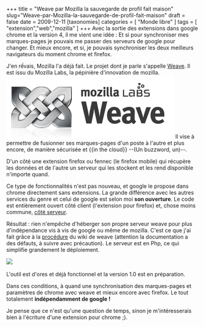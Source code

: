 +++
title = "Weave par Mozilla la sauvegarde de profil fait maison"
slug="Weave-par-Mozilla-la-sauvegarde-de-profil-fait-maison"
draft = false
date = 2009-12-11
[taxonomies]
categories = [ "Monde libre" ]
tags = [ "extension","web","mozilla" ]
+++
Avec la sortie des extensions dans google chrome et la version 4, il me vient une idée :
Et si pour synchroniser mes marques-pages je pouvais me passer des serveurs de google pour changer.
Et mieux encore, et si, je pouvais synchroniser les deux meilleurs navigateurs du moment chrome et firefox.

J'en rếvais, Mozilla l'a déjà fait.
Le projet dont je parle s'appelle [Weave](https://mozillalabs.com/weave/).
Il est issu du Mozilla Labs, la pépinière d'innovation de mozilla.
<img src="/logos/weave-logo.png" alt="Mozilla Weave" />
Il vise à permettre de fusionner ses marques-pages d'un poste à l'autre et plus encore, de manière sécurisée et {{in the cloud}} --(Un buzzword, un)--.


D'un côté une extension firefox ou fennec (le firefox mobile) qui récupère les données et de l'autre un serveur qui les stockent et les rend disponible n'importe quand.


Ce type de fonctionnalités n'est pas nouveau, et google le propose dans chrome directement sans extensions.
La grande différence avec les autres services du genre et celui de google est selon moi __son ouverture__.
Le code est entièrement ouvert côté client (l'extension pour firefox) et, chose moins commune, [côté serveur](https://wiki.mozilla.org/Labs/Weave/1.0/Setup/Storage).


Résultat : rien n'empêche d'héberger son propre serveur weave pour plus d'indépendance vis à vis de google ou même de mozilla. 
C'est ce que j'ai fait grâce à la [procédure](https://wiki.mozilla.org/Labs/Weave/1.0/Setup/Storage) du wiki de weave (attention la documentation a des défauts, à suivre avec précaution). Le serveur est en Php, ce qui simplifie grandement le déploiement.

<a href="/captures/Capture.png" title=""><img src="/captures/Capture.png" /></a>

L'outil est d'ores et déjà fonctionnel et la version 1.0 est en préparation.

Dans ces conditions, à quand une synchronisation des marques-pages et paramètres de chrome avec weave et mieux encore avec firefox. Le tout totalement __indépendamment de google !__

Je pense que ce n'est qu'une question de temps, sinon je m'intéresserais bien à l'écriture d'une extension pour chrome ;).